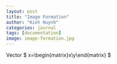 ```yaml
---
layout: post
title: "Image Formation"
author: "Kiet Huynh"
categories: journal
tags: [documentation]
image: image-formation.jpg
---
```


Vector $ x=\begin{matrix}x\\y\end{matrix} $

<!--stackedit_data:
eyJoaXN0b3J5IjpbLTUxOTU1OTY2NiwyMDYxMjYyMzUwLC03NT
c1OTUxMjAsLTc0MjU2MTM2M119
-->
